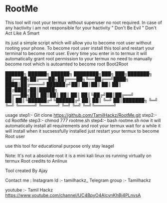 # RootMe
                                    
This tool will root your termux without superuser no root required. In case of any hactivity i am not responsible for your hactivity         " Don't Be Evil " Don't Act Like A Smart

its just a simple script which will allow you to become root user without rooting your phone. To become root user install this tool and restart your terminal to become root user. Every time you enter in to termux it will automatically grant root permission to your termux
no need to manually become root which is autoamted to become root
Boot2Root


██████╗  ██████╗  ██████╗ ████████╗███╗   ███╗███████╗
██╔══██╗██╔═══██╗██╔═══██╗╚══██╔══╝████╗ ████║██╔════╝
██████╔╝██║   ██║██║   ██║   ██║   ██╔████╔██║█████╗  
██╔══██╗██║   ██║██║   ██║   ██║   ██║╚██╔╝██║██╔══╝  
██║  ██║╚██████╔╝╚██████╔╝   ██║   ██║ ╚═╝ ██║███████╗
╚═╝  ╚═╝ ╚═════╝  ╚═════╝    ╚═╝   ╚═╝     ╚═╝╚══════╝
                                                      

usage 
step1:- Git clone https://github.com/TamilHackz/RootMe.git
step2:- cd RootMe 
step3:- chmod 777 rootme.sh
step4:- bash rootme.sh
        now it will automatically install all requirements and root your termux
        wait for a while it will install
        when it sucsessfully installed just restart your termux to become Root user 

use this tool for educational purpose only stay leagel

Note:
It's not a absolute root it is a mini kali linux os running virtually on termux
Root credits to Anlinux 

Tool created By Ajay

Contact me :
Instagram Id    :- tamilhackz_
Telegram group  :- Tamilhackz

youtube :- Tamil Hackz
https://www.youtube.com/channel/UC4BpyO4AIcynKhBj4PLnvsA

